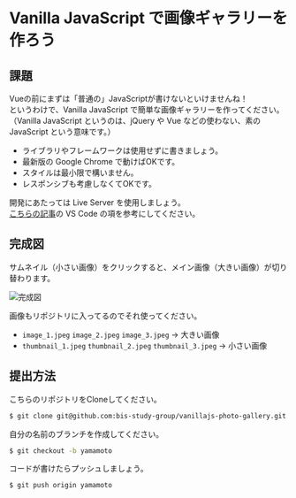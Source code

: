 # Vanilla JavaScript で画像ギャラリーを作ろう

## 課題

Vueの前にまずは「普通の」JavaScriptが書けないといけませんね！  
というわけで、Vanilla JavaScript で簡単な画像ギャラリーを作ってください。  
（Vanilla JavaScript というのは、jQuery や Vue などの使わない、素の JavaScript という意味です。）

- ライブラリやフレームワークは使用せずに書きましょう。
- 最新版の Google Chrome で動けばOKです。
- スタイルは最小限で構いません。
- レスポンシブも考慮しなくてOKです。

開発にあたっては Live Server を使用しましょう。  
[こちらの記事](https://www.hypertextcandy.com/live-reload-web-servers)の VS Code の項を参考にしてください。

## 完成図

サムネイル（小さい画像）をクリックすると、メイン画像（大きい画像）が切り替わります。

![完成図](https://github.com/bis-study-group/vuejs-photo-gallery/blob/master/doc/sample.gif)

画像もリポジトリに入ってるのでそれ使ってください。

- `image_1.jpeg` `image_2.jpeg` `image_3.jpeg` → 大きい画像
- `thumbnail_1.jpeg` `thumbnail_2.jpeg` `thumbnail_3.jpeg` → 小さい画像

## 提出方法

こちらのリポジトリをCloneしてください。

```bash
$ git clone git@github.com:bis-study-group/vanillajs-photo-gallery.git
```

自分の名前のブランチを作成してください。

```bash
$ git checkout -b yamamoto
```

コードが書けたらプッシュしましょう。

```bash
$ git push origin yamamoto
```
